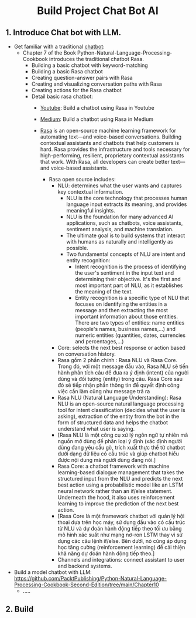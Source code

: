 # <p align="center"><strong>Build Project Chat Bot AI</strong></p>

## 1. Introduce Chat bot with LLM.
* Get familiar with a traditional [chatbot](https://github.com/PacktPublishing/Python-Natural-Language-Processing-Cookbook/tree/master/Chapter07): 
  * Chapter 7 of the Book Python-Natural-Language-Processing-Cookbook introduces the traditional chatbot Rasa. 
     * Building a basic chatbot with keyword-matching
     * Building a basic Rasa chatbot
     * Creating question-answer pairs with Rasa
     * Creating and visualizing conversation paths with Rasa
     * Creating actions for the Rasa chatbot
     * Detail basic rasa chatbot:
       * [Youtube](https://www.youtube.com/watch?v=YxQNVe0M7j8&list=PLp9h3aIPyUbZyCUP4ELTaS2ajxKNWaSnU): Build a chatbot using Rasa in Youtube
       * [Medium]( https://medium.com/analytics-vidhya/build-a-chatbot-using-rasa-78406306aa0c): Build a chatbot using Rasa in Medium

       * [Rasa](https://www.techtarget.com/searchenterpriseai/definition/natural-language-understanding-NLU) is an open-source machine learning framework for automating text—and voice-based conversations. Building contextual assistants and chatbots that help customers is hard. Rasa provides the infrastructure and tools necessary for high-performing, resilient, proprietary contextual assistants that work. With Rasa, all developers can create better text—and voice-based assistants.
         * Rasa open source includes:
           * NLU: determines what the user wants and captures key contextual information.
             * NLU is the core technology that processes human language input extracts its meaning, and provides meaningful insights.
             * NLU is the foundation for many advanced AI applications, such as chatbots, voice assistants, sentiment analysis, and machine translation.
             * The ultimate goal is to build systems that interact with humans as naturally and intelligently as possible.
             * Two fundamental concepts of NLU are intent and entity recognition:
               * Intent recognition is the process of identifying the user's sentiment in the input text and determining their objective. It's the first and most important part of NLU, as it establishes the meaning of the text.
               * Entity recognition is a specific type of NLU that focuses on identifying the entities in a message and then extracting the most important information about those entities. There are two types of entities: name entities (people's names, business names,...) and numeric entities (quantities, dates, currencies and percentages,...)
           * Core: selects the next best response or action based on conversation history.
           * Rasa gồm 2 phần chính : Rasa NLU và Rasa Core. Trong đó, với một message đầu vào, Rasa NLU sẽ tiến hành phân tích câu để đưa ra ý định (intent) của người dùng và đối tượng (entity) trong câu. Rasa Core sau đó sẽ tiếp nhận phần thông tin để quyết định công việc cần làm cũng như message trả ra
           * Rasa NLU (Natural Language Understanding): Rasa NLU is an open-source natural language processing tool for intent classification (decides what the user is asking), extraction of the entity from the bot in the form of structured data and helps the chatbot understand what user is saying.
           * [Rasa NLU là một công cụ xử lý ngôn ngữ tự nhiên mã nguồn mở dùng để phân loại ý định (xác định người dùng đang yêu cầu gì), trích xuất thực thể từ chatbot dưới dạng dữ liệu có cấu trúc và giúp chatbot hiểu được nội dung mà người dùng đang nói.] 
           * Rasa Core: a chatbot framework with machine learning-based dialogue management that takes the structured input from the NLU and predicts the next best action using a probabilistic model like an LSTM neural network rather than an if/else statement. Underneath the hood,  it also uses reinforcement learning to improve the prediction of the next best action.
           * [Rasa Core là một framework chatbot với quản lý hội thoại dựa trên học máy, sử dụng đầu vào có cấu trúc từ NLU và dự đoán hành động tiếp theo tối ưu bằng mô hình xác suất như mạng nơ-ron LSTM thay vì sử dụng các câu lệnh if/else. Bên dưới, nó cũng áp dụng học tăng cường (reinforcement learning) để cải thiện khả năng dự đoán hành động tiếp theo.] 
           * Channels and integrations: connect assistant to user and backend systems.
* Build a model chatbot with LLM: https://github.com/PacktPublishing/Python-Natural-Language-Processing-Cookbook-Second-Edition/tree/main/Chapter10
  * .....

## 2. Build 
